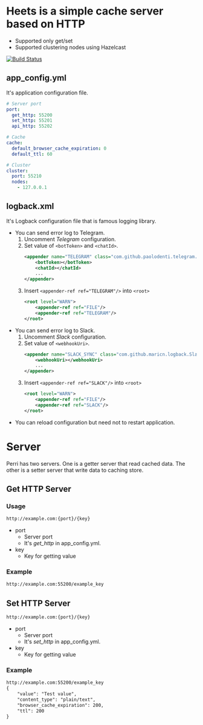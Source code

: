 # Heets is a simple cache server based on HTTP
* Supported only get/set
* Supported clustering nodes using Hazelcast

[![Build Status](https://travis-ci.org/code13k/heets.svg?branch=master)](https://travis-ci.org/code13k/heets)


## app_config.yml
It's application configuration file.
```yaml
# Server port
port:
  get_http: 55200
  set_http: 55201
  api_http: 55202

# Cache
cache:
  default_browser_cache_expiration: 0
  default_ttl: 60

# Cluster
cluster:
  port: 55210
  nodes:
    - 127.0.0.1
```

## logback.xml
It's Logback configuration file that is famous logging library.
* You can send error log to Telegram.
  1. Uncomment *Telegram* configuration.
  2. Set value of `<botToken>` and `<chatId>`.
       ```xml
       <appender name="TELEGRAM" class="com.github.paolodenti.telegram.logback.TelegramAppender">
           <botToken></botToken>
           <chatId></chatId>
           ...
       </appender>
       ```
  3. Insert `<appender-ref ref="TELEGRAM"/>` into `<root>`
     ```xml
     <root level="WARN">
         <appender-ref ref="FILE"/>
         <appender-ref ref="TELEGRAM"/>
     </root>
     ```
* You can send error log to Slack.
  1. Uncomment *Slack* configuration.
  2. Set value of `<webhookUri>`.
       ```xml
       <appender name="SLACK_SYNC" class="com.github.maricn.logback.SlackAppender">
           <webhookUri></webhookUri>
           ...
       </appender>
       ```
  3. Insert `<appender-ref ref="SLACK"/>` into `<root>`
     ```xml
     <root level="WARN">
         <appender-ref ref="FILE"/>
         <appender-ref ref="SLACK"/>
     </root>
     ```
* You can reload configuration but need not to restart application.


# Server
Perri has two servers. 
One is a getter server that read cached data.
The other is a setter server that write data to caching store.


## Get HTTP Server
### Usage
```html
http://example.com:{port}/{key}
```
* port
  * Server port
  * It's *get_http* in app_config.yml.
* key
  * Key for getting value
### Example
```html
http://example.com:55200/example_key
```
  
## Set HTTP Server
```html
http://example.com:{port}/{key}
```
* port
  * Server port
  * It's *set_http* in app_config.yml.
* key
  * Key for getting value
### Example
```html
http://example.com:55200/example_key
{
	"value": "Test value",
	"content_type": "plain/text",
	"browser_cache_expiration": 200,
	"ttl": 200
}
```


